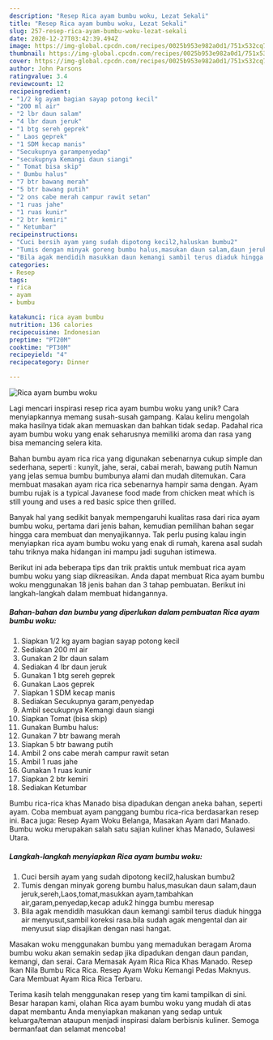 ```yaml
---
description: "Resep Rica ayam bumbu woku, Lezat Sekali"
title: "Resep Rica ayam bumbu woku, Lezat Sekali"
slug: 257-resep-rica-ayam-bumbu-woku-lezat-sekali
date: 2020-12-27T03:42:39.494Z
image: https://img-global.cpcdn.com/recipes/0025b953e982a0d1/751x532cq70/rica-ayam-bumbu-woku-foto-resep-utama.jpg
thumbnail: https://img-global.cpcdn.com/recipes/0025b953e982a0d1/751x532cq70/rica-ayam-bumbu-woku-foto-resep-utama.jpg
cover: https://img-global.cpcdn.com/recipes/0025b953e982a0d1/751x532cq70/rica-ayam-bumbu-woku-foto-resep-utama.jpg
author: John Parsons
ratingvalue: 3.4
reviewcount: 12
recipeingredient:
- "1/2 kg ayam bagian sayap potong kecil"
- "200 ml air"
- "2 lbr daun salam"
- "4 lbr daun jeruk"
- "1 btg sereh geprek"
- " Laos geprek"
- "1 SDM kecap manis"
- "Secukupnya garampenyedap"
- "secukupnya Kemangi daun siangi"
- " Tomat bisa skip"
- " Bumbu halus"
- "7 btr bawang merah"
- "5 btr bawang putih"
- "2 ons cabe merah campur rawit setan"
- "1 ruas jahe"
- "1 ruas kunir"
- "2 btr kemiri"
- " Ketumbar"
recipeinstructions:
- "Cuci bersih ayam yang sudah dipotong kecil2,haluskan bumbu2"
- "Tumis dengan minyak goreng bumbu halus,masukan daun salam,daun jeruk,sereh,Laos,tomat,masukkan ayam,tambahkan air,garam,penyedap,kecap aduk2 hingga bumbu meresap"
- "Bila agak mendidih masukkan daun kemangi sambil terus diaduk hingga air menyusut,sambil koreksi rasa.bila sudah agak mengental dan air menyusut siap disajikan dengan nasi hangat."
categories:
- Resep
tags:
- rica
- ayam
- bumbu

katakunci: rica ayam bumbu 
nutrition: 136 calories
recipecuisine: Indonesian
preptime: "PT20M"
cooktime: "PT30M"
recipeyield: "4"
recipecategory: Dinner

---
```



![Rica ayam bumbu woku](https://img-global.cpcdn.com/recipes/0025b953e982a0d1/751x532cq70/rica-ayam-bumbu-woku-foto-resep-utama.jpg)

Lagi mencari inspirasi resep rica ayam bumbu woku yang unik? Cara menyiapkannya memang susah-susah gampang. Kalau keliru mengolah maka hasilnya tidak akan memuaskan dan bahkan tidak sedap. Padahal rica ayam bumbu woku yang enak seharusnya memiliki aroma dan rasa yang bisa memancing selera kita.

Bahan bumbu ayam rica rica yang digunakan sebenarnya cukup simple dan sederhana, seperti : kunyit, jahe, serai, cabai merah, bawang putih Namun yang jelas semua bumbu bumbunya alami dan mudah ditemukan. Cara membuat masakan ayam rica rica sebenarnya hampir sama dengan. Ayam bumbu rujak is a typical Javanese food made from chicken meat which is still young and uses a red basic spice then grilled.

Banyak hal yang sedikit banyak mempengaruhi kualitas rasa dari rica ayam bumbu woku, pertama dari jenis bahan, kemudian pemilihan bahan segar hingga cara membuat dan menyajikannya. Tak perlu pusing kalau ingin menyiapkan rica ayam bumbu woku yang enak di rumah, karena asal sudah tahu triknya maka hidangan ini mampu jadi suguhan istimewa.


Berikut ini ada beberapa tips dan trik praktis untuk membuat rica ayam bumbu woku yang siap dikreasikan. Anda dapat membuat Rica ayam bumbu woku menggunakan 18 jenis bahan dan 3 tahap pembuatan. Berikut ini langkah-langkah dalam membuat hidangannya.

<!--inarticleads1-->

##### Bahan-bahan dan bumbu yang diperlukan dalam pembuatan Rica ayam bumbu woku:

1. Siapkan 1/2 kg ayam bagian sayap potong kecil
1. Sediakan 200 ml air
1. Gunakan 2 lbr daun salam
1. Sediakan 4 lbr daun jeruk
1. Gunakan 1 btg sereh geprek
1. Gunakan  Laos geprek
1. Siapkan 1 SDM kecap manis
1. Sediakan Secukupnya garam,penyedap
1. Ambil secukupnya Kemangi daun siangi
1. Siapkan  Tomat (bisa skip)
1. Gunakan  Bumbu halus:
1. Gunakan 7 btr bawang merah
1. Siapkan 5 btr bawang putih
1. Ambil 2 ons cabe merah campur rawit setan
1. Ambil 1 ruas jahe
1. Gunakan 1 ruas kunir
1. Siapkan 2 btr kemiri
1. Sediakan  Ketumbar


Bumbu rica-rica khas Manado bisa dipadukan dengan aneka bahan, seperti ayam. Coba membuat ayam panggang bumbu rica-rica berdasarkan resep ini. Baca juga: Resep Ayam Woku Belanga, Masakan Ayam dari Manado. Bumbu woku merupakan salah satu sajian kuliner khas Manado, Sulawesi Utara. 

<!--inarticleads2-->

##### Langkah-langkah menyiapkan Rica ayam bumbu woku:

1. Cuci bersih ayam yang sudah dipotong kecil2,haluskan bumbu2
1. Tumis dengan minyak goreng bumbu halus,masukan daun salam,daun jeruk,sereh,Laos,tomat,masukkan ayam,tambahkan air,garam,penyedap,kecap aduk2 hingga bumbu meresap
1. Bila agak mendidih masukkan daun kemangi sambil terus diaduk hingga air menyusut,sambil koreksi rasa.bila sudah agak mengental dan air menyusut siap disajikan dengan nasi hangat.


Masakan woku menggunakan bumbu yang memadukan beragam Aroma bumbu woku akan semakin sedap jika dipadukan dengan daun pandan, kemangi, dan serai. Cara Memasak Ayam Rica Rica Khas Manado. Resep Ikan Nila Bumbu Rica Rica. Resep Ayam Woku Kemangi Pedas Maknyus. Cara Membuat Ayam Rica Rica Terbaru. 

Terima kasih telah menggunakan resep yang tim kami tampilkan di sini. Besar harapan kami, olahan Rica ayam bumbu woku yang mudah di atas dapat membantu Anda menyiapkan makanan yang sedap untuk keluarga/teman ataupun menjadi inspirasi dalam berbisnis kuliner. Semoga bermanfaat dan selamat mencoba!
